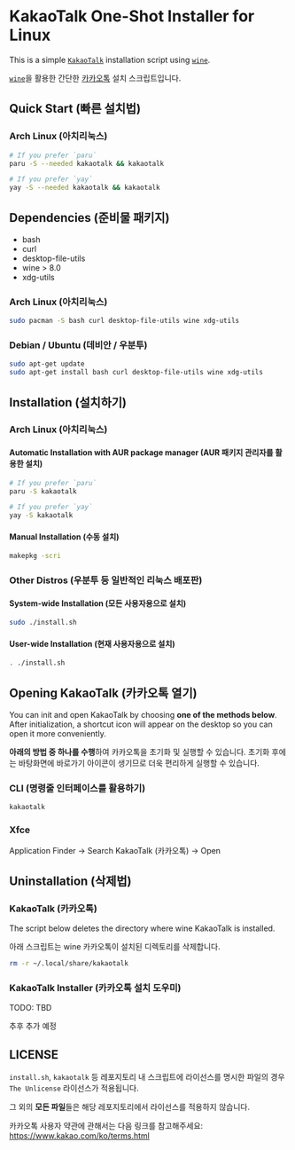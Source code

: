 # KakaoTalk One-Shot Installer for Linux

This is a simple [`KakaoTalk`](https://www.kakaocorp.com/page/service/service/KakaoTalk) installation script using [`wine`](https://www.winehq.org/).

[`wine`](https://www.winehq.org/)을 활용한 간단한 [카카오톡](https://www.kakaocorp.com/page/service/service/KakaoTalk) 설치 스크립트입니다.

## Quick Start (빠른 설치법)

### Arch Linux (아치리눅스)

```bash
# If you prefer `paru`
paru -S --needed kakaotalk && kakaotalk

# If you prefer `yay`
yay -S --needed kakaotalk && kakaotalk
```

## Dependencies (준비물 패키지)

- bash
- curl
- desktop-file-utils
- wine > 8.0
- xdg-utils

### Arch Linux (아치리눅스)

```bash
sudo pacman -S bash curl desktop-file-utils wine xdg-utils
```

### Debian / Ubuntu (데비안 / 우분투)

```bash
sudo apt-get update
sudo apt-get install bash curl desktop-file-utils wine xdg-utils
```

## Installation (설치하기)

### Arch Linux (아치리눅스)

#### Automatic Installation with AUR package manager (AUR 패키지 관리자를 활용한 설치)

```bash
# If you prefer `paru`
paru -S kakaotalk

# If you prefer `yay`
yay -S kakaotalk
```

#### Manual Installation (수동 설치)

```bash
makepkg -scri
```

### Other Distros (우분투 등 일반적인 리눅스 배포판)

#### System-wide Installation (모든 사용자용으로 설치)

```bash
sudo ./install.sh
```

#### User-wide Installation (현재 사용자용으로 설치)

```bash
. ./install.sh
```

## Opening KakaoTalk (카카오톡 열기)

You can init and open KakaoTalk by choosing **one of the methods below**.
After initialization, a shortcut icon will appear on the desktop so you can open it more conveniently.

**아래의 방법 중 하나를 수행**하여 카카오톡을 초기화 및 실행할 수 있습니다.
초기화 후에는 바탕화면에 바로가기 아이콘이 생기므로 더욱 편리하게 실행할 수 있습니다.

### CLI (명령줄 인터페이스를 활용하기)

```bash
kakaotalk
```

### Xfce

Application Finder -> Search KakaoTalk (카카오톡) -> Open

## Uninstallation (삭제법)

### KakaoTalk (카카오톡)

The script below deletes the directory where wine KakaoTalk is installed.

아래 스크립트는 wine 카카오톡이 설치된 디렉토리를 삭제합니다.

```bash
rm -r ~/.local/share/kakaotalk
```

### KakaoTalk Installer (카카오톡 설치 도우미)

TODO: TBD

추후 추가 예정

## LICENSE

`install.sh`, `kakaotalk` 등 레포지토리 내 스크립트에 라이선스를 명시한 파일의 경우 `The Unlicense` 라이선스가 적용됩니다.

그 외의 **모든 파일**들은 해당 레포지토리에서 라이선스를 적용하지 않습니다.

카카오톡 사용자 약관에 관해서는 다음 링크를 참고해주세요: https://www.kakao.com/ko/terms.html
